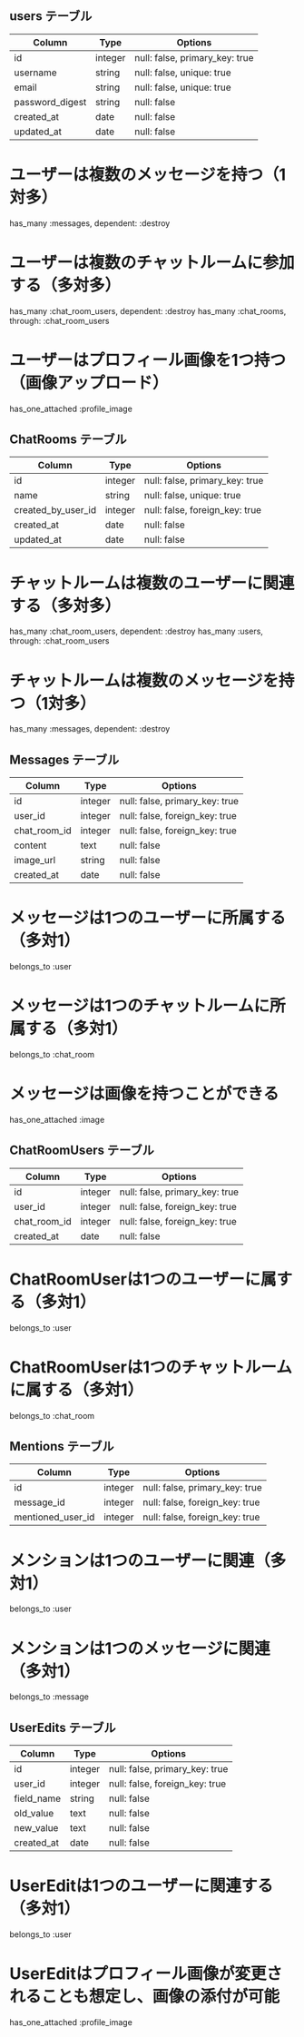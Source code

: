 ## users テーブル

| Column             | Type   | Options     |
| ------------------ | ------ | ----------- |
| id                 | integer | null: false, primary_key: true |ユーザーID (主キー)
| username           | string  | null: false, unique: true      |ユーザー名（ユニーク）
| email              | string  | null: false, unique: true      |メールアドレス（ユニーク）
| password_digest    | string  | null: false |ハッシュ化されたパスワード
| created_at         |  date   | null: false |登録日時
| updated_at         |  date   | null: false |更新日時

  # ユーザーは複数のメッセージを持つ（1対多）
  has_many :messages, dependent: :destroy

  # ユーザーは複数のチャットルームに参加する（多対多）
  has_many :chat_room_users, dependent: :destroy
  has_many :chat_rooms, through: :chat_room_users

  # ユーザーはプロフィール画像を1つ持つ（画像アップロード）
  has_one_attached :profile_image


## ChatRooms テーブル

| Column             | Type    | Options     |
| ------------------ | ------- | ----------- |
| id                 | integer | null: false, primary_key: true |チャットルームID (主キー)
| name               | string  | null: false, unique: true      |チャットルーム名（ユニーク）
| created_by_user_id | integer | null: false, foreign_key: true |ルームを作成したユーザーのID
| created_at         |  date   | null: false |作成日時
| updated_at         |  date   | null: false |更新日時

  # チャットルームは複数のユーザーに関連する（多対多）
  has_many :chat_room_users, dependent: :destroy
  has_many :users, through: :chat_room_users

  # チャットルームは複数のメッセージを持つ（1対多）
  has_many :messages, dependent: :destroy


## Messages テーブル

| Column       | Type    | Options     |
| ------------ | ------- | ----------- |
| id           | integer | null: false, primary_key: true |メッセージID (主キー)
| user_id      | integer | null: false, foreign_key: true |メッセージを送信したユーザーのID
| chat_room_id | integer | null: false, foreign_key: true |メッセージが投稿されたチャットルームのID
| content      |  text   | null: false |メッセージ内容（テキスト）
| image_url    |  string | null: false |画像のURL（オプション）
| created_at   |  date   | null: false |投稿日時

  # メッセージは1つのユーザーに所属する（多対1）
  belongs_to :user

  # メッセージは1つのチャットルームに所属する（多対1）
  belongs_to :chat_room

  # メッセージは画像を持つことができる
  has_one_attached :image


  ## ChatRoomUsers テーブル

| Column       | Type    | Options     |
| ------------ | ------- | ----------- |
| id           | integer | null: false, primary_key: true |チャットルームメンバーID (主キー)
| user_id      | integer | null: false, foreign_key: true |参加ユーザーのID (外部キー)
| chat_room_id | integer | null: false, foreign_key: true |チャットルームID (外部キー)
| created_at   |  date   | null: false |参加日時

  # ChatRoomUserは1つのユーザーに属する（多対1）
  belongs_to :user

  # ChatRoomUserは1つのチャットルームに属する（多対1）
  belongs_to :chat_room


  ## Mentions テーブル

| Column            | Type    | Options     |
| ----------------- | ------- | ----------- |
| id                | integer | null: false, primary_key: true |メンションID (主キー)
| message_id        | integer | null: false, foreign_key: true |メッセージID (外部キー)
| mentioned_user_id | integer | null: false, foreign_key: true |メンションされたユーザーID

  # メンションは1つのユーザーに関連（多対1）
  belongs_to :user

  # メンションは1つのメッセージに関連（多対1）
  belongs_to :message


## UserEdits テーブル

| Column     | Type    | Options     |
| ---------- | ------- | ----------- |
| id         | integer | null: false, primary_key: true |編集履歴ID (主キー)
| user_id    | integer | null: false, foreign_key: true |ユーザーID (外部キー)
| field_name | string  | null: false |編集された項目の名前
| old_value  | 	text   | null: false |変更前の値
| new_value  |  text   | null: false |変更後の値
| created_at |  date   | null: false |編集日時

  # UserEditは1つのユーザーに関連する（多対1）
  belongs_to :user

  # UserEditはプロフィール画像が変更されることも想定し、画像の添付が可能
  has_one_attached :profile_image